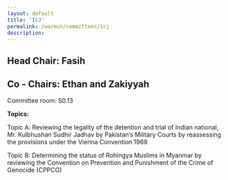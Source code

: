 ```yaml
---
layout: default
title: 'ICJ'
permalink: /warmun/committees/icj
description:
---
```

## Head Chair: Fasih

## Co - Chairs: Ethan and Zakiyyah

Committee room: S0.13

<b>Topics:</b>

  Topic A: Reviewing the legality of the detention and trial of Indian national, Mr. Kulbhushan Sudhir Jadhav by Pakistan’s Military Courts by reassessing the provisions under the Vienna Convention 1969

  Topic B: Determining the status of Rohingya Muslims in Myanmar by reviewing the Convention on Prevention and Punishment of the Crime of Genocide (CPPCG)

